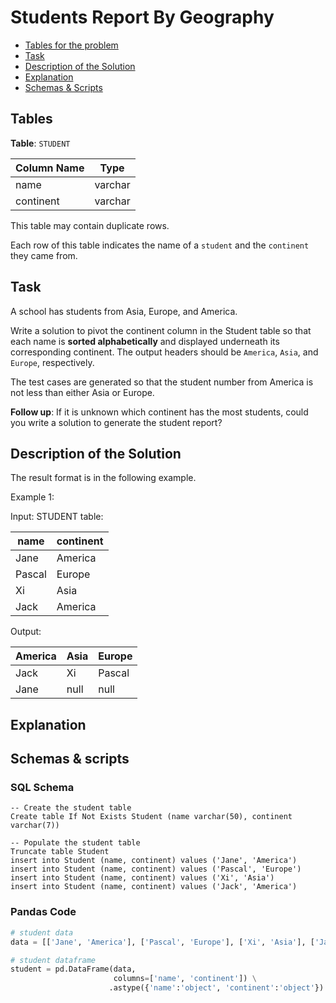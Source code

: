 # Students Report By Geography

- [Tables for the problem](#tables)
- [Task](#task)
- [Description of the Solution](#description-of-the-solution)
- [Explanation](#explanation)
- [Schemas & Scripts](#schemas--scripts)

## Tables 

**Table**: `STUDENT`

| Column Name | Type    |
|-------------|---------|
| name        | varchar |
| continent   | varchar |

This table may contain duplicate rows.

Each row of this table indicates the name of a `student` and the `continent` they came from.

## Task

A school has students from Asia, Europe, and America.

Write a solution to pivot the continent column in the Student table so that each name is **sorted alphabetically** 
and displayed underneath its corresponding continent. The output headers should be `America`, `Asia`, and `Europe`, 
respectively.

The test cases are generated so that the student number from America is not less than either Asia or Europe.

**Follow up**: 
If it is unknown which continent has the most students, could you write a solution to generate the student report?

## Description of the Solution ##

The result format is in the following example.

Example 1:

Input: 
STUDENT table:

| name   | continent |
|--------|-----------|
| Jane   | America   |
| Pascal | Europe    |
| Xi     | Asia      |
| Jack   | America   |

Output: 

| America | Asia | Europe |
|---------|------|--------|
| Jack    | Xi   | Pascal |
| Jane    | null | null   |

## Explanation ##

## Schemas & scripts

### SQL Schema

```genericsql
-- Create the student table
Create table If Not Exists Student (name varchar(50), continent varchar(7))

-- Populate the student table    
Truncate table Student
insert into Student (name, continent) values ('Jane', 'America')
insert into Student (name, continent) values ('Pascal', 'Europe')
insert into Student (name, continent) values ('Xi', 'Asia')
insert into Student (name, continent) values ('Jack', 'America')
```

### Pandas Code

```python
# student data
data = [['Jane', 'America'], ['Pascal', 'Europe'], ['Xi', 'Asia'], ['Jack', 'America']]

# student dataframe
student = pd.DataFrame(data, 
                       columns=['name', 'continent']) \
                      .astype({'name':'object', 'continent':'object'})
```